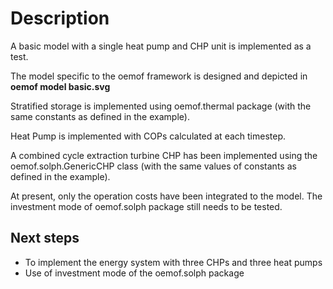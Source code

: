 # Description

A basic model with a single heat pump and CHP unit is implemented as a test.

The model specific to the oemof framework is designed and depicted in **oemof model basic.svg**

Stratified storage is implemented using oemof.thermal package (with the same constants as defined in the example).

Heat Pump is implemented with COPs calculated at each timestep.

A combined cycle extraction turbine CHP has been implemented using the oemof.solph.GenericCHP class (with the same values of constants as defined in the example).

At present, only the operation costs have been integrated to the model. The investment mode of oemof.solph package still needs to be tested.

## Next steps 
- To implement the energy system with three CHPs and three heat pumps
- Use of investment mode of the oemof.solph package
